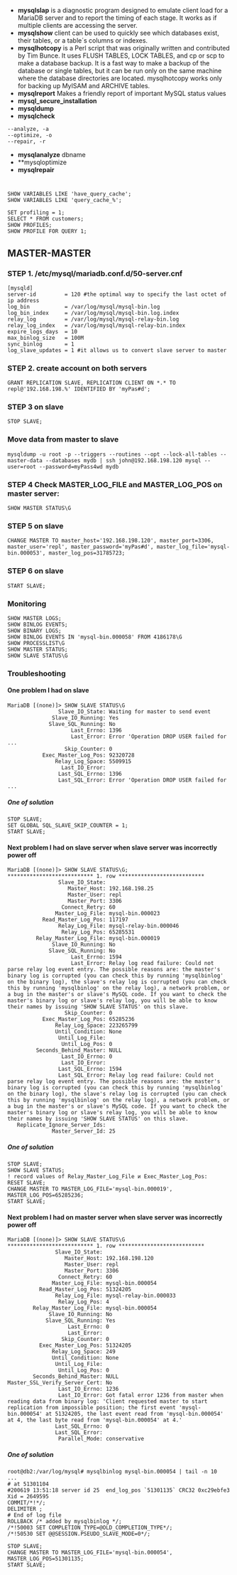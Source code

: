 * **mysqlslap** is a diagnostic program designed to emulate client load for a MariaDB server and to report the timing of each stage. It works as if multiple clients are accessing the server.
* **mysqlshow** client can be used to quickly see which databases exist, their tables, or a table´s columns or indexes.
* **mysqlhotcopy** is a Perl script that was originally written and contributed by Tim Bunce. It uses FLUSH TABLES, LOCK TABLES, and cp or scp to make a database backup. It is a fast way to make a backup of the database or single tables, but it can be run only on the same machine where the database directories are located.  mysqlhotcopy works only for backing up MyISAM and ARCHIVE tables. 
* **mysqlreport** Makes a friendly report of important MySQL status values
* **mysql_secure_installation**
* **mysqldump**
* **mysqlcheck**
```
--analyze, -a
--optimize, -o
--repair, -r
```
* **mysqlanalyze** dbname
* **mysqloptimize
* **mysqlrepair**
#
```
SHOW VARIABLES LIKE 'have_query_cache';
SHOW VARIABLES LIKE 'query_cache_%';

SET profiling = 1;
SELECT * FROM customers;
SHOW PROFILES;
SHOW PROFILE FOR QUERY 1;
```
## MASTER-MASTER
### STEP 1. /etc/mysql/mariadb.conf.d/50-server.cnf
```
[mysqld]
server-id         = 120 #the optimal way to specify the last octet of ip address
log_bin           = /var/log/mysql/mysql-bin.log
log_bin_index     = /var/log/mysql/mysql-bin.log.index
relay_log         = /var/log/mysql/mysql-relay-bin.log
relay_log_index   = /var/log/mysql/mysql-relay-bin.index
expire_logs_days  = 10
max_binlog_size   = 100M
sync_binlog       = 1
log_slave_updates = 1 #it allows us to convert slave server to master
```
### STEP 2. create account on both servers
```
GRANT REPLICATION SLAVE, REPLICATION CLIENT ON *.* TO repl@'192.168.198.%' IDENTIFIED BY 'myPas#d';
```
### STEP 3 on slave
```STOP SLAVE;```
### Move data from master to slave
```
mysqldump -u root -p --triggers --routines --opt --lock-all-tables --master-data --databases mydb | ssh john@192.168.198.120 mysql --user=root --password=myPass4wd mydb
```
### STEP 4 Check MASTER_LOG_FILE and MASTER_LOG_POS on master server:
```SHOW MASTER STATUS\G```
### STEP 5 on slave
```
CHANGE MASTER TO master_host='192.168.198.120', master_port=3306, master_user='repl', master_password='myPas#d', master_log_file='mysql-bin.000053', master_log_pos=31785723;
```
### STEP 6 on slave
```START SLAVE;```

### Monitoring
```
SHOW MASTER LOGS;
SHOW BINLOG EVENTS;
SHOW BINARY LOGS;
SHOW BINLOG EVENTS IN 'mysql-bin.000058' FROM 4186178\G
SHOW PROCESSLIST\G
SHOW МASTER STATUS;
SHOW SLAVE STATUS\G
```
### Troubleshooting
#### One problem I had on slave
```
MariaDB [(none)]> SHOW SLAVE STATUS\G
                Slave_IO_State: Waiting for master to send event
              Slave_IO_Running: Yes
             Slave_SQL_Running: No
                    Last_Errno: 1396
                    Last_Error: Error 'Operation DROP USER failed for ...
                  Skip_Counter: 0
           Exec_Master_Log_Pos: 92320728
               Relay_Log_Space: 5509915
                 Last_IO_Error:
                Last_SQL_Errno: 1396
                Last_SQL_Error: Error 'Operation DROP USER failed for ...
```
##### One of solution
```
STOP SLAVE;
SET GLOBAL SQL_SLAVE_SKIP_COUNTER = 1;
START SLAVE;
```
#### Next problem I had on slave server when slave server was incorrectly power off
```
MariaDB [(none)]> SHOW SLAVE STATUS\G;
*************************** 1. row ***************************
                Slave_IO_State: 
                   Master_Host: 192.168.198.25
                   Master_User: repl
                   Master_Port: 3306
                 Connect_Retry: 60
               Master_Log_File: mysql-bin.000023
           Read_Master_Log_Pos: 117197
                Relay_Log_File: mysql-relay-bin.000046
                 Relay_Log_Pos: 65285531
         Relay_Master_Log_File: mysql-bin.000019
              Slave_IO_Running: No
             Slave_SQL_Running: No
                    Last_Errno: 1594
                    Last_Error: Relay log read failure: Could not parse relay log event entry. The possible reasons are: the master's binary log is corrupted (you can check this by running 'mysqlbinlog' on the binary log), the slave's relay log is corrupted (you can check this by running 'mysqlbinlog' on the relay log), a network problem, or a bug in the master's or slave's MySQL code. If you want to check the master's binary log or slave's relay log, you will be able to know their names by issuing 'SHOW SLAVE STATUS' on this slave.
                  Skip_Counter: 0
           Exec_Master_Log_Pos: 65285236
               Relay_Log_Space: 223265799
               Until_Condition: None
                Until_Log_File: 
                 Until_Log_Pos: 0
         Seconds_Behind_Master: NULL
                 Last_IO_Errno: 0
                 Last_IO_Error: 
                Last_SQL_Errno: 1594
                Last_SQL_Error: Relay log read failure: Could not parse relay log event entry. The possible reasons are: the master's binary log is corrupted (you can check this by running 'mysqlbinlog' on the binary log), the slave's relay log is corrupted (you can check this by running 'mysqlbinlog' on the relay log), a network problem, or a bug in the master's or slave's MySQL code. If you want to check the master's binary log or slave's relay log, you will be able to know their names by issuing 'SHOW SLAVE STATUS' on this slave.
   Replicate_Ignore_Server_Ids: 
              Master_Server_Id: 25
```
##### One of solution
```
STOP SLAVE;
SHOW SLAVE STATUS;
! record values of Relay_Master_Log_File и Exec_Master_Log_Pos:
RESET SLAVE;
CHANGE MASTER TO MASTER_LOG_FILE='mysql-bin.000019', MASTER_LOG_POS=65285236;
START SLAVE;
```
#### Next problem I had on master server when slave server was incorrectly power off
```
MariaDB [(none)]> SHOW SLAVE STATUS\G
*************************** 1. row ***************************
               Slave_IO_State: 
                  Master_Host: 192.168.198.120
                  Master_User: repl
                  Master_Port: 3306
                Connect_Retry: 60
              Master_Log_File: mysql-bin.000054
          Read_Master_Log_Pos: 51324205
               Relay_Log_File: mysql-relay-bin.000033
                Relay_Log_Pos: 4
        Relay_Master_Log_File: mysql-bin.000054
             Slave_IO_Running: No
            Slave_SQL_Running: Yes
                   Last_Errno: 0
                   Last_Error: 
                 Skip_Counter: 0
          Exec_Master_Log_Pos: 51324205
              Relay_Log_Space: 249
              Until_Condition: None
               Until_Log_File: 
                Until_Log_Pos: 0
        Seconds_Behind_Master: NULL
Master_SSL_Verify_Server_Cert: No
                Last_IO_Errno: 1236
                Last_IO_Error: Got fatal error 1236 from master when reading data from binary log: 'Client requested master to start replication from impossible position; the first event 'mysql-bin.000054' at 51324205, the last event read from 'mysql-bin.000054' at 4, the last byte read from 'mysql-bin.000054' at 4.'
               Last_SQL_Errno: 0
               Last_SQL_Error: 
                Parallel_Mode: conservative
```
##### One of solution
```
root@db2:/var/log/mysql# mysqlbinlog mysql-bin.000054 | tail -n 10
...
# at 51301104
#200619 13:51:18 server id 25  end_log_pos `51301135` CRC32 0xc29ebfe3 	Xid = 2649595
COMMIT/*!*/;
DELIMITER ;
# End of log file
ROLLBACK /* added by mysqlbinlog */;
/*!50003 SET COMPLETION_TYPE=@OLD_COMPLETION_TYPE*/;
/*!50530 SET @@SESSION.PSEUDO_SLAVE_MODE=0*/;

STOP SLAVE;
CHANGE MASTER TO MASTER_LOG_FILE='mysql-bin.000054', MASTER_LOG_POS=51301135;
START SLAVE;
```
